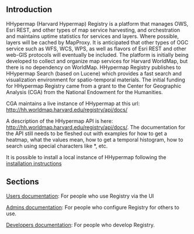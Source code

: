 ## Introduction

HHypermap (Harvard Hypermap) Registry is a platform that manages OWS, Esri REST, and other types of map service     harvesting, and orchestration and maintains uptime statistics for services and layers. Where possible, layers will  be cached by MapProxy. It is anticipated that other types of OGC service such as WFS, WCS, WPS, as well as flavors  of Esri REST and other web-GIS protocols will eventually be included. The platform is initially being developed to  collect and organize map services for Harvard WorldMap, but there is no dependency on WorldMap. HHypermap Registry  publishes to HHypermap Search (based on Lucene) which provides a fast search and visualization environment for spatio-temporal materials. The initial funding for HHypermap Registry came from a grant to the Center for Geographic Analysis (CGA) from the National Endowment for the Humanities.

CGA maintains a live instance of HHypermap at this url: http://hh.worldmap.harvard.edu/registry/api/docs/

A description of the HHypermap API is here: http://hh.worldmap.harvard.edu/registry/api/docs/. The documentation for the API still needs to be fleshed out with examples for how to get a heatmap, what the values mean, how to get a temporal histogram, how to search using special characters like *, etc.

It is possible to install a local instance of HHypermap following the [installation instructions](developers.md)

## Sections

[Users documentation](users.md): For people who use Registry via the UI

[Admins documentation](admins.md): For people who configure Registry for others to use.

[Developers documentation](developers.md): For people who develop Registry.
